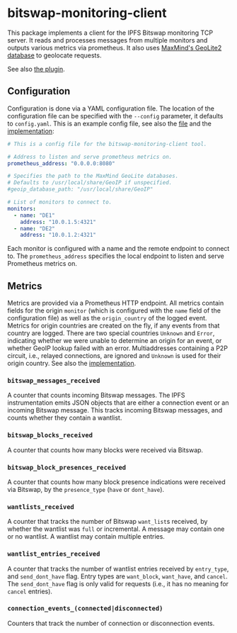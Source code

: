 # bitswap-monitoring-client

This package implements a client for the IPFS Bitswap monitoring TCP server.
It reads and processes messages from multiple monitors and outputs various metrics via prometheus.
It also uses [MaxMind's GeoLite2 database](https://dev.maxmind.com/geoip/geolite2-free-geolocation-data) to geolocate requests.

See also [the plugin](https://github.com/wiberlin/ipfs-metric-exporter).

## Configuration

Configuration is done via a YAML configuration file.
The location of the configuration file can be specified with the `--config` parameter, it defaults to `config.yaml`.
This is an example config file, see also the [file](./config.yaml) and the [implementation](./src/config.rs):

```yaml
# This is a config file for the bitswap-monitoring-client tool.

# Address to listen and serve prometheus metrics on.
prometheus_address: "0.0.0.0:8080"

# Specifies the path to the MaxMind GeoLite databases.
# Defaults to /usr/local/share/GeoIP if unspecified.
#geoip_database_path: "/usr/local/share/GeoIP"

# List of monitors to connect to.
monitors:
  - name: "DE1"
    address: "10.0.1.5:4321"
  - name: "DE2"
    address: "10.0.1.2:4321"
```

Each monitor is configured with a name and the remote endpoint to connect to.
The `prometheus_address` specifies the local endpoint to listen and serve Prometheus metrics on.

## Metrics

Metrics are provided via a Prometheus HTTP endpoint.
All metrics contain fields for the origin `monitor` (which is configured with the `name` field of the configuration file) as well as the `origin_country` of the logged event.
Metrics for origin countries are created on the fly, if any events from that country are logged.
There are two special countries `Unknown` and `Error`, indicating whether we were unable to determine an origin for an event, or whether GeoIP lookup failed with an error.
Multiaddresses containing a P2P circuit, i.e., relayed connections, are ignored and `Unknown` is used for their origin country.
See also the [implementation](./src/prom.rs).

### `bitswap_messages_received`

A counter that counts incoming Bitswap messages.
The IPFS instrumentation emits JSON objects that are either a connection event or an incoming Bitswap message.
This tracks incoming Bitswap messages, and counts whether they contain a wantlist.

### `bitswap_blocks_received`

A counter that counts how many blocks were received via Bitswap.

### `bitswap_block_presences_received`

A counter that counts how many block presence indications were received via Bitswap, by the `presence_type` (`have` or `dont_have`).

### `wantlists_received`

A counter that tracks the number of Bitswap `want_list`s received, by whether the wantlist was `full` or incremental.
A message may contain one or no wantlist.
A wantlist may contain multiple entries.

### `wantlist_entries_received`

A counter that tracks the number of wantlist entries received by `entry_type`, and `send_dont_have` flag.
Entry types are `want_block`, `want_have`, and `cancel`.
The `send_dont_have` flag is only valid for requests (i.e., it has no meaning for `cancel` entries).

### `connection_events_(connected|disconnected)`

Counters that track the number of connection or disconnection events.
